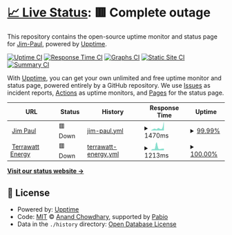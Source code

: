 # [📈 Live Status](https://Jim-Paul.github.io/Upptime-Status): <!--live status--> **🟥 Complete outage**

This repository contains the open-source uptime monitor and status page for [Jim-Paul](https://Jim-Paul.github.io/Upptime-Status), powered by [Upptime](https://github.com/upptime/upptime).

[![Uptime CI](https://github.com/Jim-Paul/Upptime-Status/workflows/Uptime%20CI/badge.svg)](https://github.com/Jim-Paul/Upptime-Status/actions?query=workflow%3A%22Uptime+CI%22)
[![Response Time CI](https://github.com/Jim-Paul/Upptime-Status/workflows/Response%20Time%20CI/badge.svg)](https://github.com/Jim-Paul/Upptime-Status/actions?query=workflow%3A%22Response+Time+CI%22)
[![Graphs CI](https://github.com/Jim-Paul/Upptime-Status/workflows/Graphs%20CI/badge.svg)](https://github.com/Jim-Paul/Upptime-Status/actions?query=workflow%3A%22Graphs+CI%22)
[![Static Site CI](https://github.com/Jim-Paul/Upptime-Status/workflows/Static%20Site%20CI/badge.svg)](https://github.com/Jim-Paul/Upptime-Status/actions?query=workflow%3A%22Static+Site+CI%22)
[![Summary CI](https://github.com/Jim-Paul/Upptime-Status/workflows/Summary%20CI/badge.svg)](https://github.com/Jim-Paul/Upptime-Status/actions?query=workflow%3A%22Summary+CI%22)

With [Upptime](https://upptime.js.org), you can get your own unlimited and free uptime monitor and status page, powered entirely by a GitHub repository. We use [Issues](https://github.com/Jim-Paul/Upptime-Status/issues) as incident reports, [Actions](https://github.com/Jim-Paul/Upptime-Status/actions) as uptime monitors, and [Pages](https://Jim-Paul.github.io/Upptime-Status) for the status page.

<!--start: status pages-->
<!-- This summary is generated by Upptime (https://github.com/upptime/upptime) -->
<!-- Do not edit this manually, your changes will be overwritten -->
<!-- prettier-ignore -->
| URL | Status | History | Response Time | Uptime |
| --- | ------ | ------- | ------------- | ------ |
| <img alt="" src="https://icons.duckduckgo.com/ip3/jimpaul.ng.ico" height="13"> [Jim Paul](https://jimpaul.ng) | 🟥 Down | [jim-paul.yml](https://github.com/Quantumica-ltd/Upptime-Status/commits/HEAD/history/jim-paul.yml) | <details><summary><img alt="Response time graph" src="./graphs/jim-paul/response-time-week.png" height="20"> 1470ms</summary><br><a href="https://status.quantumica.io/history/jim-paul"><img alt="Response time 1140" src="https://img.shields.io/endpoint?url=https%3A%2F%2Fraw.githubusercontent.com%2FQuantumica-ltd%2FUpptime-Status%2FHEAD%2Fapi%2Fjim-paul%2Fresponse-time.json"></a><br><a href="https://status.quantumica.io/history/jim-paul"><img alt="24-hour response time 4994" src="https://img.shields.io/endpoint?url=https%3A%2F%2Fraw.githubusercontent.com%2FQuantumica-ltd%2FUpptime-Status%2FHEAD%2Fapi%2Fjim-paul%2Fresponse-time-day.json"></a><br><a href="https://status.quantumica.io/history/jim-paul"><img alt="7-day response time 1470" src="https://img.shields.io/endpoint?url=https%3A%2F%2Fraw.githubusercontent.com%2FQuantumica-ltd%2FUpptime-Status%2FHEAD%2Fapi%2Fjim-paul%2Fresponse-time-week.json"></a><br><a href="https://status.quantumica.io/history/jim-paul"><img alt="30-day response time 1060" src="https://img.shields.io/endpoint?url=https%3A%2F%2Fraw.githubusercontent.com%2FQuantumica-ltd%2FUpptime-Status%2FHEAD%2Fapi%2Fjim-paul%2Fresponse-time-month.json"></a><br><a href="https://status.quantumica.io/history/jim-paul"><img alt="1-year response time 1140" src="https://img.shields.io/endpoint?url=https%3A%2F%2Fraw.githubusercontent.com%2FQuantumica-ltd%2FUpptime-Status%2FHEAD%2Fapi%2Fjim-paul%2Fresponse-time-year.json"></a></details> | <details><summary><a href="https://status.quantumica.io/history/jim-paul">99.99%</a></summary><a href="https://status.quantumica.io/history/jim-paul"><img alt="All-time uptime 97.91%" src="https://img.shields.io/endpoint?url=https%3A%2F%2Fraw.githubusercontent.com%2FQuantumica-ltd%2FUpptime-Status%2FHEAD%2Fapi%2Fjim-paul%2Fuptime.json"></a><br><a href="https://status.quantumica.io/history/jim-paul"><img alt="24-hour uptime 99.96%" src="https://img.shields.io/endpoint?url=https%3A%2F%2Fraw.githubusercontent.com%2FQuantumica-ltd%2FUpptime-Status%2FHEAD%2Fapi%2Fjim-paul%2Fuptime-day.json"></a><br><a href="https://status.quantumica.io/history/jim-paul"><img alt="7-day uptime 99.99%" src="https://img.shields.io/endpoint?url=https%3A%2F%2Fraw.githubusercontent.com%2FQuantumica-ltd%2FUpptime-Status%2FHEAD%2Fapi%2Fjim-paul%2Fuptime-week.json"></a><br><a href="https://status.quantumica.io/history/jim-paul"><img alt="30-day uptime 97.37%" src="https://img.shields.io/endpoint?url=https%3A%2F%2Fraw.githubusercontent.com%2FQuantumica-ltd%2FUpptime-Status%2FHEAD%2Fapi%2Fjim-paul%2Fuptime-month.json"></a><br><a href="https://status.quantumica.io/history/jim-paul"><img alt="1-year uptime 97.91%" src="https://img.shields.io/endpoint?url=https%3A%2F%2Fraw.githubusercontent.com%2FQuantumica-ltd%2FUpptime-Status%2FHEAD%2Fapi%2Fjim-paul%2Fuptime-year.json"></a></details>
| <img alt="" src="https://icons.duckduckgo.com/ip3/terrawattenergy.io.ico" height="13"> [Terrawatt Energy](https://terrawattenergy.io) | 🟥 Down | [terrawatt-energy.yml](https://github.com/Quantumica-ltd/Upptime-Status/commits/HEAD/history/terrawatt-energy.yml) | <details><summary><img alt="Response time graph" src="./graphs/terrawatt-energy/response-time-week.png" height="20"> 1213ms</summary><br><a href="https://status.quantumica.io/history/terrawatt-energy"><img alt="Response time 844" src="https://img.shields.io/endpoint?url=https%3A%2F%2Fraw.githubusercontent.com%2FQuantumica-ltd%2FUpptime-Status%2FHEAD%2Fapi%2Fterrawatt-energy%2Fresponse-time.json"></a><br><a href="https://status.quantumica.io/history/terrawatt-energy"><img alt="24-hour response time 859" src="https://img.shields.io/endpoint?url=https%3A%2F%2Fraw.githubusercontent.com%2FQuantumica-ltd%2FUpptime-Status%2FHEAD%2Fapi%2Fterrawatt-energy%2Fresponse-time-day.json"></a><br><a href="https://status.quantumica.io/history/terrawatt-energy"><img alt="7-day response time 1213" src="https://img.shields.io/endpoint?url=https%3A%2F%2Fraw.githubusercontent.com%2FQuantumica-ltd%2FUpptime-Status%2FHEAD%2Fapi%2Fterrawatt-energy%2Fresponse-time-week.json"></a><br><a href="https://status.quantumica.io/history/terrawatt-energy"><img alt="30-day response time 844" src="https://img.shields.io/endpoint?url=https%3A%2F%2Fraw.githubusercontent.com%2FQuantumica-ltd%2FUpptime-Status%2FHEAD%2Fapi%2Fterrawatt-energy%2Fresponse-time-month.json"></a><br><a href="https://status.quantumica.io/history/terrawatt-energy"><img alt="1-year response time 844" src="https://img.shields.io/endpoint?url=https%3A%2F%2Fraw.githubusercontent.com%2FQuantumica-ltd%2FUpptime-Status%2FHEAD%2Fapi%2Fterrawatt-energy%2Fresponse-time-year.json"></a></details> | <details><summary><a href="https://status.quantumica.io/history/terrawatt-energy">100.00%</a></summary><a href="https://status.quantumica.io/history/terrawatt-energy"><img alt="All-time uptime 99.94%" src="https://img.shields.io/endpoint?url=https%3A%2F%2Fraw.githubusercontent.com%2FQuantumica-ltd%2FUpptime-Status%2FHEAD%2Fapi%2Fterrawatt-energy%2Fuptime.json"></a><br><a href="https://status.quantumica.io/history/terrawatt-energy"><img alt="24-hour uptime 100.00%" src="https://img.shields.io/endpoint?url=https%3A%2F%2Fraw.githubusercontent.com%2FQuantumica-ltd%2FUpptime-Status%2FHEAD%2Fapi%2Fterrawatt-energy%2Fuptime-day.json"></a><br><a href="https://status.quantumica.io/history/terrawatt-energy"><img alt="7-day uptime 100.00%" src="https://img.shields.io/endpoint?url=https%3A%2F%2Fraw.githubusercontent.com%2FQuantumica-ltd%2FUpptime-Status%2FHEAD%2Fapi%2Fterrawatt-energy%2Fuptime-week.json"></a><br><a href="https://status.quantumica.io/history/terrawatt-energy"><img alt="30-day uptime 99.94%" src="https://img.shields.io/endpoint?url=https%3A%2F%2Fraw.githubusercontent.com%2FQuantumica-ltd%2FUpptime-Status%2FHEAD%2Fapi%2Fterrawatt-energy%2Fuptime-month.json"></a><br><a href="https://status.quantumica.io/history/terrawatt-energy"><img alt="1-year uptime 99.94%" src="https://img.shields.io/endpoint?url=https%3A%2F%2Fraw.githubusercontent.com%2FQuantumica-ltd%2FUpptime-Status%2FHEAD%2Fapi%2Fterrawatt-energy%2Fuptime-year.json"></a></details>

<!--end: status pages-->

[**Visit our status website →**](https://Jim-Paul.github.io/Upptime-Status)

## 📄 License

- Powered by: [Upptime](https://github.com/upptime/upptime)
- Code: [MIT](./LICENSE) © [Anand Chowdhary](https://anandchowdhary.com), supported by [Pabio](https://pabio.com)
- Data in the `./history` directory: [Open Database License](https://opendatacommons.org/licenses/odbl/1-0/)
